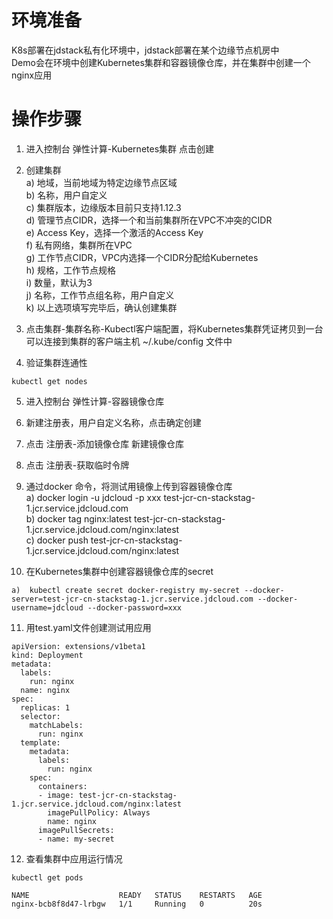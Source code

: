 # 环境准备  

K8s部署在jdstack私有化环境中，jdstack部署在某个边缘节点机房中  
Demo会在环境中创建Kubernetes集群和容器镜像仓库，并在集群中创建一个nginx应用  

# 操作步骤  

1. 进入控制台 弹性计算-Kubernetes集群  点击创建  

2. 创建集群  
a)	地域，当前地域为特定边缘节点区域  
b)	名称，用户自定义  
c)	集群版本，边缘版本目前只支持1.12.3  
d)	管理节点CIDR，选择一个和当前集群所在VPC不冲突的CIDR  
e)	Access Key，选择一个激活的Access Key  
f)	私有网络，集群所在VPC  
g)	工作节点CIDR，VPC内选择一个CIDR分配给Kubernetes  
h)	规格，工作节点规格  
i)	数量，默认为3  
j)	名称，工作节点组名称，用户自定义  
k)	以上选项填写完毕后，确认创建集群  

3.	点击集群-集群名称-Kubectl客户端配置，将Kubernetes集群凭证拷贝到一台可以连接到集群的客户端主机 ~/.kube/config 文件中  


4.	验证集群连通性 
```
kubectl get nodes
```

5.	进入控制台 弹性计算-容器镜像仓库  

6.	新建注册表，用户自定义名称，点击确定创建  

7.	点击 注册表-添加镜像仓库 新建镜像仓库  

8.	点击 注册表-获取临时令牌  

9.	通过docker 命令，将测试用镜像上传到容器镜像仓库  
a)	docker login -u jdcloud -p xxx test-jcr-cn-stackstag-1.jcr.service.jdcloud.com  
b)	docker tag nginx:latest test-jcr-cn-stackstag-1.jcr.service.jdcloud.com/nginx:latest  
c)	docker push test-jcr-cn-stackstag-1.jcr.service.jdcloud.com/nginx:latest  

10.	在Kubernetes集群中创建容器镜像仓库的secret  
```
a)	kubectl create secret docker-registry my-secret --docker-server=test-jcr-cn-stackstag-1.jcr.service.jdcloud.com --docker-username=jdcloud --docker-password=xxx
```

11.	用test.yaml文件创建测试用应用  
```
apiVersion: extensions/v1beta1   
kind: Deployment
metadata:
  labels:
    run: nginx
  name: nginx
spec:
  replicas: 1
  selector:
    matchLabels:
      run: nginx
  template:
    metadata:
      labels:
        run: nginx
    spec:
      containers:
      - image: test-jcr-cn-stackstag-1.jcr.service.jdcloud.com/nginx:latest
        imagePullPolicy: Always
        name: nginx
      imagePullSecrets:
      - name: my-secret
```

12. 查看集群中应用运行情况  
```
kubectl get pods

NAME                    READY   STATUS    RESTARTS   AGE
nginx-bcb8f8d47-lrbgw   1/1     Running   0          20s
```
